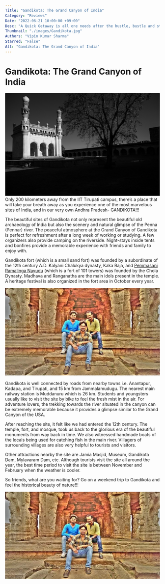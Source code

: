```yaml
---
Title: "Gandikota: The Grand Canyon of India"
Category: "Reviews"
Date: "2022-06-21 10:00:00 +09:00"
Desc: "A Quick Getaway is all one needs after the hustle, bustle and stress of college life. Join the author as they transport you to one such perfect location for a quick and refreshing vacation."
Thumbnail: "./images/Gandikota.jpg"
Authors: "Vipin Kumar Sharma"
Starred: "False"
Alt: "Gandikota: The Grand Canyon of India"
---
```

# **Gandikota: The Grand Canyon of India**
![img](./images/Gandikota/gowrisha-cv-X-sOxP6ZeV8-unsplash.jpg)
Only 200 kilometers away from the IIT Tirupati campus, there’s a place that will take your breath away as you experience one of the most marvelous sites of India, and in our very own Andhra Pradesh- GANDIKOTA!!!

The beautiful sites of Gandikota not only represent the beautiful old archaeology of India but also the scenery and natural glimpse of the Penna (Pennar) river. The peaceful atmosphere at the Grand Canyon of Gandikota is perfect for refreshment after a long week of working or studying. A few organizers also provide camping on the riverside. Night-stays inside tents and bonfires provide a memorable experience with friends and family to enjoy with. 

Gandikota fort (which is a small sand fort) was founded by a subordinate of the 12th century A.D. Kalyani Chalukya dynasty, Kaka Raja, and [Pemmasani Ramalinga Nayudu](https://en.wikipedia.org/wiki/Pemmasani_Ramalinga_Nayudu) (which is a fort of 101 towers) was founded by the Chola Dynasty. Madhava and Ranganatha are the main idols present in the temple. A heritage festival is also organized in the fort area in October every year. 


![img](./images/Gandikota/gandikota3.jpeg)

Gandikota is well connected by roads from nearby towns i.e. Anantapur, Kadapa, and Tirupati, and 15 km from Jammalamudugu. The nearest main railway station is Muddanuru which is 26 km. Students and youngsters usually like to visit the site by bike to feel the fresh mist in the air. For adventure lovers, the trekking towards the river situated in the canyon can be extremely memorable because it provides a glimpse similar to the Grand Canyon of the USA.

After reaching the site, it felt like we had entered the 12th century. The temple, fort, and mosque, took us back to the glorious era of the beautiful monuments from way back in time. We also witnessed handmade boats of the locals being used for catching fish in the main river. Villagers of surrounding villages are also very helpful to tourists and visitors.

Other attractions nearby the site are Jamia Masjid, Museum, Gandikota Dam, Mylavaram Dam, etc. Although tourists visit the site all around the year, the best time period to visit the site is between November and February when the weather is cooler.

So friends, what are you waiting for? Go on a weekend trip to Gandikota and feel the historical beauty of nature!!!

![img](./images/Gandikota/gandikota3.jpeg)
